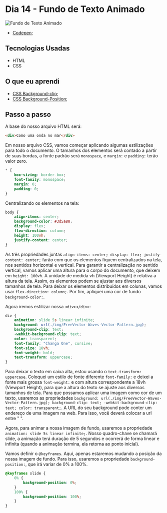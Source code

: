 # Dia 14 - Fundo de Texto Animado

![Fundo de Texto Animado](./waves.gif?raw=true "Fundo de Texto Animado")

-   [Codepen](https://codepen.io/lizvidotti91/pen/eYZPrMK);

## Tecnologias Usadas

-   HTML
-   CSS

## O que eu aprendi

-   [CSS Background-clip](https://developer.mozilla.org/pt-BR/docs/Web/CSS/background-clip);
-   [CSS Background-Position](https://www.w3schools.com/cssref/pr_background-position.asp);

## Passo a passo

A base do nosso arquivo HTML será:

```html
<div>Como uma onda no mar</div>
```

Em nosso arquivo CSS, vamos começar aplicando algumas estilizações para todo o documento. O tamanhos dos elementos será contado a partir de suas bordas, a fonte padrão será `monospace`, e `margin:` e `padding:` terão valor zero.

```css
* {
    box-sizing: border-box;
    font-family: monospace;
    margin: 0;
    padding: 0;
}
```

Centralizando os elementos na tela:

```css
body {
    align-items: center;
    background-color: #3d5a80;
    display: flex;
    flex-direction: column;
    height: 100vh;
    justify-content: center;
}
```

As três propriedades juntas `align-items: center; display: flex; justify-content: center;` farão com que os elementos fiquem centralizados na tela, nos sentidos horizontal e vertical. Para garantir a centralização no sentido vertical, vamos aplicar uma altura para o corpo do documento, que deixem em `height: 100vh`. A unidade de medida vh (Viewport Height) é relativa a altura da tela. Assim, os elementos podem se ajustar aos diversos tamanhos de tela. Para deixar os elementos distribuídos em colunas, vamos usar `flex-direction: column;`. Por fim, apliquei uma cor de fundo `background-color:`.

Agora iremos estilizar nossa `<div></div>`:

```css
div {
    animation: slide 5s linear infinite;
    background: url(./img/FreeVector-Waves-Vector-Pattern.jpg);
    background-clip: text;
    -webkit-background-clip: text;
    color: transparent;
    font-family: "Changa One", cursive;
    font-size: 18vh;
    font-weight: bold;
    text-transform: uppercase;
}
```

Para deixar o texto em caixa alta, estou usando o `text-transform: uppercase`. Coloquei um estilo de fonte diferente `font-family:` e deixei a fonte mais grossa `font-weight:` e com altura correspondente a 18vh (Viewport Height), para que a altura do texto se ajuste aos diversos tamanhos de tela. Para que possamos aplicar uma imagem como cor de um texto, usaremos as propriedades `background: url(./img/FreeVector-Waves-Vector-Pattern.jpg); background-clip: text; -webkit-background-clip: text; color: transparent;`. A URL do seu background pode conter um endereço de uma imagem na web. Para isso, você deverá colocar a url entre " ".

Agora, para animar a nossa imagem de fundo, usaremos a propriedade `animation: slide 5s linear infinite;`. Nosso quadro-chave se chamará slide, a animação terá duração de 5 segundos e ocorrerá de forma linear e infinita (quando a animação termina, ela retorna ao ponto inicial).

Vamos definir o `@keyframes`. Aqui, apenas estaremos mudando a posição da nossa imagem de fundo. Para isso,
usaremos a propriedade `background-position:`, que irá variar de 0% a 100%.

```css
@keyframes slide {
    0% {
        background-position: 0%;
    }
    100% {
        background-position: 100%;
    }
}
```
